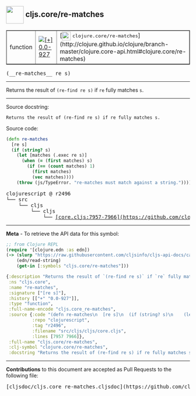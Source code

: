 ## <img width="48px" valign="middle" src="http://i.imgur.com/Hi20huC.png"> cljs.core/re-matches

 <table border="1">
<tr>

<td>function</td>
<td><a href="https://github.com/cljsinfo/cljs-api-docs/tree/0.0-927"><img valign="middle" alt="[+] 0.0-927" src="https://img.shields.io/badge/+-0.0--927-lightgrey.svg"></a> </td>
<td>
[<img height="24px" valign="middle" src="http://i.imgur.com/1GjPKvB.png"> <samp>clojure.core/re-matches</samp>](http://clojure.github.io/clojure/branch-master/clojure.core-api.html#clojure.core/re-matches)
</td>
</tr>
</table>

 <samp>
(__re-matches__ re s)<br>
</samp>

---

Returns the result of `(re-find re s)` if `re` fully matches `s`.

---



Source docstring:

```
Returns the result of (re-find re s) if re fully matches s.
```

Source code:

```clj
(defn re-matches
  [re s]
  (if (string? s)
    (let [matches (.exec re s)]
      (when (= (first matches) s)
        (if (== (count matches) 1)
          (first matches)
          (vec matches))))
    (throw (js/TypeError. "re-matches must match against a string."))))
```

 <pre>
clojurescript @ r2496
└── src
    └── cljs
        └── cljs
            └── <ins>[core.cljs:7957-7966](https://github.com/clojure/clojurescript/blob/r2496/src/cljs/cljs/core.cljs#L7957-L7966)</ins>
</pre>


---

__Meta__ - To retrieve the API data for this symbol:

```clj
;; from Clojure REPL
(require '[clojure.edn :as edn])
(-> (slurp "https://raw.githubusercontent.com/cljsinfo/cljs-api-docs/catalog/cljs-api.edn")
    (edn/read-string)
    (get-in [:symbols "cljs.core/re-matches"]))
```

```clj
{:description "Returns the result of `(re-find re s)` if `re` fully matches `s`.",
 :ns "cljs.core",
 :name "re-matches",
 :signature ["[re s]"],
 :history [["+" "0.0-927"]],
 :type "function",
 :full-name-encode "cljs.core_re-matches",
 :source {:code "(defn re-matches\n  [re s]\n  (if (string? s)\n    (let [matches (.exec re s)]\n      (when (= (first matches) s)\n        (if (== (count matches) 1)\n          (first matches)\n          (vec matches))))\n    (throw (js/TypeError. \"re-matches must match against a string.\"))))",
          :repo "clojurescript",
          :tag "r2496",
          :filename "src/cljs/cljs/core.cljs",
          :lines [7957 7966]},
 :full-name "cljs.core/re-matches",
 :clj-symbol "clojure.core/re-matches",
 :docstring "Returns the result of (re-find re s) if re fully matches s."}

```

---

__Contributions__ to this document are accepted as Pull Requests to the following file:

 <pre>
[cljsdoc/cljs.core_re-matches.cljsdoc](https://github.com/cljsinfo/cljs-api-docs/blob/master/cljsdoc/cljs.core_re-matches.cljsdoc)
</pre>

